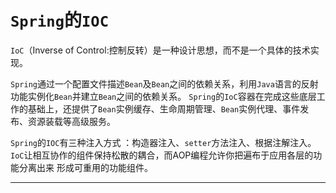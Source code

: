# `Spring`的`IOC`

`IoC`（Inverse of Control:控制反转）是⼀种设计思想，⽽不是⼀个具体的技术实现。

`Spring`通过一个配置文件描述`Bean`及`Bean`之间的依赖关系，利用`Java`语言的反射功能实例化`Bean`并建立`Bean`之间的依赖关系。
`Spring`的`IoC`容器在完成这些底层工作的基础上，还提供了`Bean`实例缓存、生命周期管理、`Bean`实例代理、事件发布、资源装载等高级服务。

`Spring`的`IOC`有三种注入方式 ：构造器注入、`setter`方法注入、根据注解注入。
`IoC`让相互协作的组件保持松散的耦合，而AOP编程允许你把遍布于应用各层的功能分离出来
形成可重用的功能组件。


----
